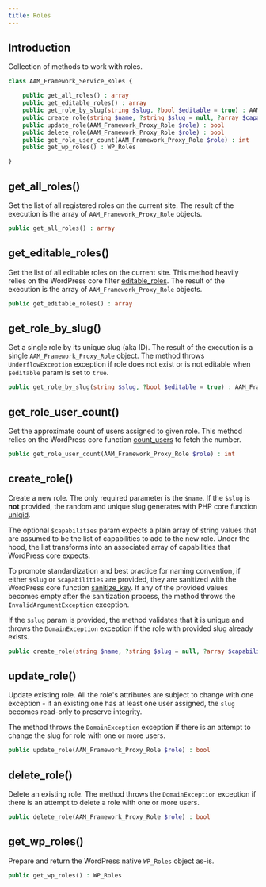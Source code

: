 ```yaml
---
title: Roles
---
```


## Introduction

Collection of methods to work with roles.

```php
class AAM_Framework_Service_Roles {

    public get_all_roles() : array
    public get_editable_roles() : array
    public get_role_by_slug(string $slug, ?bool $editable = true) : AAM_Framework_Proxy_Role
    public create_role(string $name, ?string $slug = null, ?array $capabilities = []) : AAM_Framework_Proxy_Role
    public update_role(AAM_Framework_Proxy_Role $role) : bool
    public delete_role(AAM_Framework_Proxy_Role $role) : bool
    public get_role_user_count(AAM_Framework_Proxy_Role $role) : int
    public get_wp_roles() : WP_Roles

}
```

## get_all_roles()

Get the list of all registered roles on the current site. The result of the execution is the array of `AAM_Framework_Proxy_Role` objects.

```php
public get_all_roles() : array
```

## get_editable_roles()

Get the list of all editable roles on the current site. This method heavily relies on the WordPress core filter [editable_roles](https://developer.wordpress.org/reference/hooks/editable_roles/). The result of the execution is the array of `AAM_Framework_Proxy_Role` objects.

```php
public get_editable_roles() : array
```

## get_role_by_slug()

Get a single role by its unique slug (aka ID). The result of the execution is a single `AAM_Framework_Proxy_Role` object. The method throws `UnderflowException` exception if role does not exist or is not editable when `$editable` param is set to `true`.

```php
public get_role_by_slug(string $slug, ?bool $editable = true) : AAM_Framework_Proxy_Role
```

## get_role_user_count()

Get the approximate count of users assigned to given role. This method relies on the WordPress core function [count_users](https://developer.wordpress.org/reference/functions/count_users/) to fetch the number.

```php
public get_role_user_count(AAM_Framework_Proxy_Role $role) : int
```

## create_role()

Create a new role. The only required parameter is the `$name`. If the `$slug` is **not** provided, the random and unique slug generates with PHP core function [uniqid](https://www.php.net/manual/en/function.uniqid).

The optional `$capabilities` param expects a plain array of string values that are assumed to be the list of capabilities to add to the new role. Under the hood, the list transforms into an associated array of capabilities that WordPress core expects.

To promote standardization and best practice for naming convention, if either `$slug` or `$capabilities` are provided, they are sanitized with the WordPress core function [sanitize_key](https://developer.wordpress.org/reference/functions/sanitize_key/). If any of the provided values becomes empty after the sanitization process, the method throws the `InvalidArgumentException` exception.

If the `$slug` param is provided, the method validates that it is unique and throws the `DomainException` exception if the role with provided slug already exists.

```php
public create_role(string $name, ?string $slug = null, ?array $capabilities = []) : AAM_Framework_Proxy_Role
```

## update_role()

Update existing role. All the role's attributes are subject to change with one exception - if an existing one has at least one user assigned, the `slug` becomes read-only to preserve integrity.

The method throws the `DomainException` exception if there is an attempt to change the slug for role with one or more users.

```php
public update_role(AAM_Framework_Proxy_Role $role) : bool
```

## delete_role()

Delete an existing role. The method throws the `DomainException` exception if there is an attempt to delete a role with one or more users.

```php
public delete_role(AAM_Framework_Proxy_Role $role) : bool
```

## get_wp_roles()

Prepare and return the WordPress native `WP_Roles` object as-is.

```php
public get_wp_roles() : WP_Roles
```